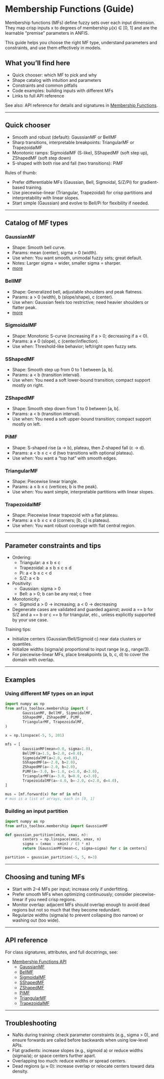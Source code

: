# Membership Functions (Guide)

Membership functions (MFs) define fuzzy sets over each input dimension. They map crisp inputs x to degrees of membership μ(x) ∈ [0, 1] and are the learnable “premise” parameters in ANFIS.

This guide helps you choose the right MF type, understand parameters and constraints, and use them effectively in models.

## What you’ll find here

- Quick chooser: which MF to pick and why
- Shape catalog with intuition and parameters
- Constraints and common pitfalls
- Code examples: building inputs with different MFs
- Links to full API reference

See also: API reference for details and signatures in [Membership Functions](../api/membership-functions.md).

---

## Quick chooser

- Smooth and robust (default): GaussianMF or BellMF
- Sharp transitions, interpretable breakpoints: TriangularMF or TrapezoidalMF
- Monotonic ramps: SigmoidalMF (S-like), SShapedMF (soft step up), ZShapedMF (soft step down)
- S-shaped with both rise and fall (two transitions): PiMF

Rules of thumb:

- Prefer differentiable MFs (Gaussian, Bell, Sigmoidal, S/Z/Pi) for gradient-based training.
- Use piecewise-linear (Triangular, Trapezoidal) for crisp partitions and interpretability with linear slopes.
- Start simple (Gaussian) and evolve to Bell/Pi for flexibility if needed.

---

## Catalog of MF types

### GaussianMF

- Shape: Smooth bell curve.
- Params: mean (center), sigma > 0 (width).
- Use when: You want smooth, unimodal fuzzy sets; great default.
- Notes: Larger sigma = wider, smaller sigma = sharper.
- [more](gaussianmf.md)

### BellMF

- Shape: Generalized bell, adjustable shoulders and peak flatness.
- Params: a > 0 (width), b (slope/shape), c (center).
- Use when: Gaussian feels too restrictive; need heavier shoulders or flatter peak.
- [more](bellmf.md)

### SigmoidalMF

- Shape: Monotonic S-curve (increasing if a > 0; decreasing if a < 0).
- Params: a ≠ 0 (slope), c (center/inflection).
- Use when: Threshold-like behavior; left/right open fuzzy sets.

### SShapedMF

- Shape: Smooth step up from 0 to 1 between [a, b].
- Params: a < b (transition interval).
- Use when: You need a soft lower-bound transition; compact support mostly on right.

### ZShapedMF

- Shape: Smooth step down from 1 to 0 between [a, b].
- Params: a < b (transition interval).
- Use when: You need a soft upper-bound transition; compact support mostly on left.

### PiMF

- Shape: S-shaped rise (a → b), plateau, then Z-shaped fall (c → d).
- Params: a < b ≤ c < d (two transitions with optional plateau).
- Use when: You want a “top hat” with smooth edges.

### TriangularMF

- Shape: Piecewise linear triangle.
- Params: a ≤ b ≤ c (vertices; b is the peak).
- Use when: You want simple, interpretable partitions with linear slopes.

### TrapezoidalMF

- Shape: Piecewise linear trapezoid with a flat plateau.
- Params: a ≤ b ≤ c ≤ d (corners; [b, c] is plateau).
- Use when: You want robust coverage with flat central region.

---

## Parameter constraints and tips

- Ordering:
	- Triangular: a ≤ b ≤ c
	- Trapezoidal: a ≤ b ≤ c ≤ d
	- Pi: a < b ≤ c < d
	- S/Z: a < b
- Positivity:
	- Gaussian: sigma > 0
	- Bell: a > 0; b can be any real; c free
- Monotonicity:
	- Sigmoid a > 0 → increasing; a < 0 → decreasing
- Degenerate cases are validated and guarded against; avoid a == b for S/Z and a == b or c == b for triangular, etc., unless explicitly supported by your use case.

Training tips:

- Initialize centers (Gaussian/Bell/Sigmoid c) near data clusters or quantiles.
- Initialize widths (sigma/a) proportional to input range (e.g., range/3).
- For piecewise-linear MFs, place breakpoints (a, b, c, d) to cover the domain with overlap.

---

## Examples

### Using different MF types on an input

```python
import numpy as np
from anfis_toolbox.membership import (
		GaussianMF, BellMF, SigmoidalMF,
		SShapedMF, ZShapedMF, PiMF,
		TriangularMF, TrapezoidalMF,
)

x = np.linspace(-5, 5, 201)

mfs = [
		GaussianMF(mean=0.0, sigma=1.0),
		BellMF(a=1.5, b=2.0, c=0.0),
		SigmoidalMF(a=2.0, c=0.0),
		SShapedMF(a=-2.0, b=2.0),
		ZShapedMF(a=-2.0, b=2.0),
		PiMF(a=-3.0, b=-1.0, c=1.0, d=3.0),
		TriangularMF(a=-3.0, b=0.0, c=3.0),
		TrapezoidalMF(a=-4.0, b=-2.0, c=2.0, d=4.0),
]

mus = [mf.forward(x) for mf in mfs]
# mus is a list of arrays, each in [0, 1]
```

### Building an input partition

```python
import numpy as np
from anfis_toolbox.membership import GaussianMF

def gaussian_partition(xmin, xmax, n):
		centers = np.linspace(xmin, xmax, n)
		sigma = (xmax - xmin) / (3 * n)
		return [GaussianMF(mean=c, sigma=sigma) for c in centers]

partition = gaussian_partition(-5, 5, n=3)
```

---

## Choosing and tuning MFs

- Start with 2–4 MFs per input; increase only if underfitting.
- Prefer smooth MFs when optimizing continuously; consider piecewise-linear if you need crisp regions.
- Monitor overlap: adjacent MFs should overlap enough to avoid dead regions but not so much that they become redundant.
- Regularize widths (sigma/a) to prevent collapsing (too narrow) or washing out (too wide).

---

## API reference

For class signatures, attributes, and full docstrings, see:

- [Membership Functions API](../api/membership-functions.md)
	- [GaussianMF](../api/membership-functions.md#gaussianmf)
	- [BellMF](../api/membership-functions.md#bellmf)
	- [SigmoidalMF](../api/membership-functions.md#sigmoidalmf)
	- [SShapedMF](../api/membership-functions.md#sshapedmf)
	- [ZShapedMF](../api/membership-functions.md#zshapedmf)
	- [PiMF](../api/membership-functions.md#pimf)
	- [TriangularMF](../api/membership-functions.md#triangularmf)
	- [TrapezoidalMF](../api/membership-functions.md#trapezoidalmf)

---

## Troubleshooting

- NaNs during training: check parameter constraints (e.g., sigma > 0), and ensure forwards are called before backwards when using low-level APIs.
- Flat gradients: increase slopes (e.g., sigmoid a) or reduce widths (sigma/a); or space centers further apart.
- Overlapping too much: reduce widths or spread centers.
- Dead regions (μ ≈ 0): increase overlap or relocate centers toward data density.
